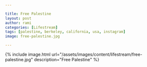 ```yaml
---

title: Free Palestine
layout: post
author: rami
categories: [Lifestream]
tags: [palestine, berkeley, california, usa, instagram]
image: free-palestine.jpg

---
```


{% include image.html url="/assets/images/content/lifestream/free-palestine.jpg" description="Free Palestine" %}
